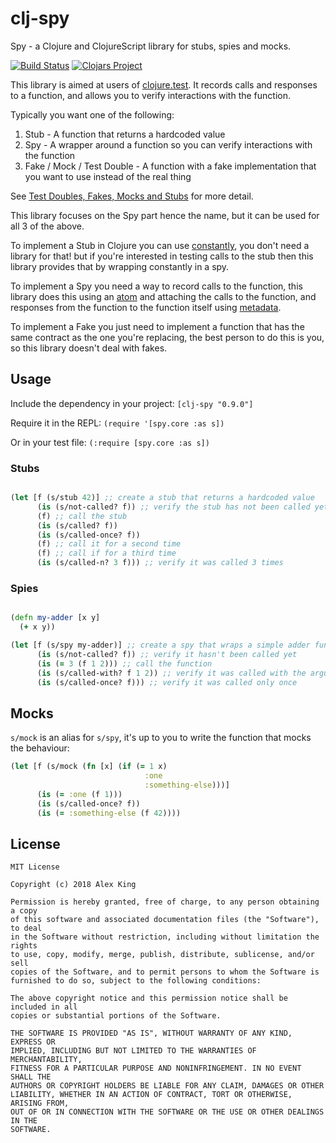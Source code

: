 # clj-spy

Spy - a Clojure and ClojureScript library for stubs, spies and mocks.

[![Build Status](https://travis-ci.org/alexanderjamesking/clj-spy.svg?branch=master)](https://travis-ci.org/alexanderjamesking/clj-spy)
[![Clojars Project](https://img.shields.io/clojars/v/clj-spy.svg)](https://clojars.org/clj-spy)

This library is aimed at users of [clojure.test](https://clojure.github.io/clojure/clojure.test-api.html). 
It records calls and responses to a function, and allows you to verify interactions with the function.

Typically you want one of the following:

1. Stub - A function that returns a hardcoded value
2. Spy - A wrapper around a function so you can verify interactions with the function
3. Fake / Mock / Test Double - A function with a fake implementation that you want to use instead of the real thing

See [Test Doubles, Fakes, Mocks and Stubs](https://blog.pragmatists.com/test-doubles-fakes-mocks-and-stubs-1a7491dfa3da) for more detail.

This library focuses on the Spy part hence the name, but it can be used for all 3 of the above.

To implement a Stub in Clojure you can use [constantly](https://clojuredocs.org/clojure.core/constantly), you don't need a library for that! but if you're interested in testing calls to the stub then this library provides that by wrapping constantly in a spy.

To implement a Spy you need a way to record calls to the function, this library does this using an [atom](https://clojuredocs.org/clojure.core/atom) and attaching the calls to the function, and responses from the function to the function itself using [metadata](https://clojure.org/reference/metadata).

To implement a Fake you just need to implement a function that has the same contract as the one you're replacing, the best person to do this is you, so this library doesn't deal with fakes.

## Usage

Include the dependency in your project: ```[clj-spy "0.9.0"]```

Require it in the REPL:
```(require '[spy.core :as s])```

Or in your test file:
```(:require [spy.core :as s])```

### Stubs

```clojure

(let [f (s/stub 42)] ;; create a stub that returns a hardcoded value
      (is (s/not-called? f)) ;; verify the stub has not been called yet
      (f) ;; call the stub
      (is (s/called? f))
      (is (s/called-once? f))
      (f) ;; call it for a second time
      (f) ;; call if for a third time
      (is (s/called-n? 3 f))) ;; verify it was called 3 times
```

### Spies

```clojure

(defn my-adder [x y]
  (+ x y))

(let [f (s/spy my-adder)] ;; create a spy that wraps a simple adder function
      (is (s/not-called? f)) ;; verify it hasn't been called yet
      (is (= 3 (f 1 2))) ;; call the function 
      (is (s/called-with? f 1 2)) ;; verify it was called with the arguments
      (is (s/called-once? f))) ;; verify it was called only once
```

## Mocks

```s/mock``` is an alias for ```s/spy```, it's up to you to write the function that mocks the behaviour:

```clojure
(let [f (s/mock (fn [x] (if (= 1 x)
                              :one
                              :something-else)))]
      (is (= :one (f 1)))
      (is (s/called-once? f))
      (is (= :something-else (f 42))))
```

## License
```
MIT License

Copyright (c) 2018 Alex King

Permission is hereby granted, free of charge, to any person obtaining a copy
of this software and associated documentation files (the "Software"), to deal
in the Software without restriction, including without limitation the rights
to use, copy, modify, merge, publish, distribute, sublicense, and/or sell
copies of the Software, and to permit persons to whom the Software is
furnished to do so, subject to the following conditions:

The above copyright notice and this permission notice shall be included in all
copies or substantial portions of the Software.

THE SOFTWARE IS PROVIDED "AS IS", WITHOUT WARRANTY OF ANY KIND, EXPRESS OR
IMPLIED, INCLUDING BUT NOT LIMITED TO THE WARRANTIES OF MERCHANTABILITY,
FITNESS FOR A PARTICULAR PURPOSE AND NONINFRINGEMENT. IN NO EVENT SHALL THE
AUTHORS OR COPYRIGHT HOLDERS BE LIABLE FOR ANY CLAIM, DAMAGES OR OTHER
LIABILITY, WHETHER IN AN ACTION OF CONTRACT, TORT OR OTHERWISE, ARISING FROM,
OUT OF OR IN CONNECTION WITH THE SOFTWARE OR THE USE OR OTHER DEALINGS IN THE
SOFTWARE.
```
